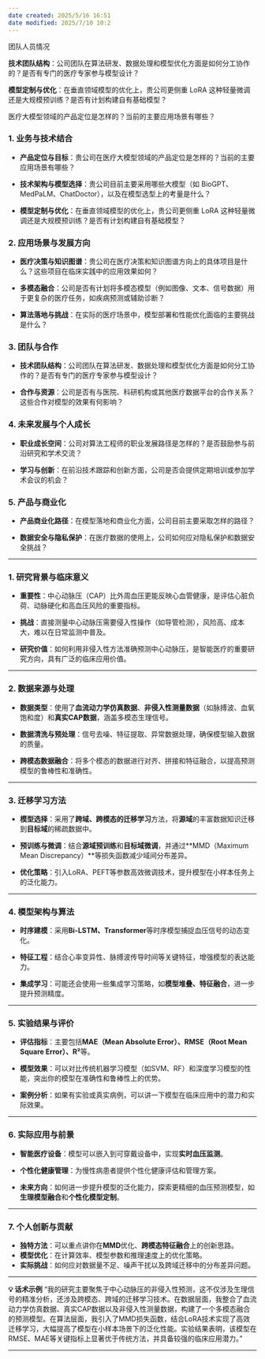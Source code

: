 ```yaml
---
date created: 2025/5/16 16:51
date modified: 2025/7/10 10:2
---
```


团队人员情况

**技术团队结构**：公司团队在算法研发、数据处理和模型优化方面是如何分工协作的？是否有专门的医疗专家参与模型设计？

**模型定制与优化**：在垂直领域模型的优化上，贵公司更侧重 LoRA 这种轻量微调还是大规模预训练？是否有计划构建自有基础模型？

医疗大模型领域的产品定位是怎样的？当前的主要应用场景有哪些？

### **1. 业务与技术结合**

- **产品定位与目标**：贵公司在医疗大模型领域的产品定位是怎样的？当前的主要应用场景有哪些？
	
- **技术架构与模型选择**：贵公司目前主要采用哪些大模型（如 BioGPT、MedPaLM、ChatDoctor），以及在模型选型上的考量是什么？
	
- **模型定制与优化**：在垂直领域模型的优化上，贵公司更侧重 LoRA 这种轻量微调还是大规模预训练？是否有计划构建自有基础模型？

### **2. 应用场景与发展方向**

- **医疗决策与知识图谱**：贵公司在医疗决策和知识图谱方向上的具体项目是什么？这些项目在临床实践中的应用效果如何？
	
- **多模态融合**：公司是否有计划将多模态模型（例如图像、文本、信号数据）用于更复杂的医疗任务，如疾病预测或辅助诊断？
	
- **算法落地与挑战**：在实际的医疗场景中，模型部署和性能优化面临的主要挑战是什么？

### **3. 团队与合作**

- **技术团队结构**：公司团队在算法研发、数据处理和模型优化方面是如何分工协作的？是否有专门的医疗专家参与模型设计？
	
- **合作与资源**：公司是否有与医院、科研机构或其他医疗数据平台的合作关系？这些合作对模型的效果有何影响？

### **4. 未来发展与个人成长**

- **职业成长空间**：公司对算法工程师的职业发展路径是怎样的？是否鼓励参与前沿研究和学术交流？
	
- **学习与创新**：在前沿技术跟踪和创新方面，公司是否会提供定期培训或参加学术会议的机会？

### **5. 产品与商业化**

- **产品商业化路径**：在模型落地和商业化方面，公司目前主要采取怎样的路径？
	
- **数据安全与隐私保护**：在医疗数据的使用上，公司如何应对隐私保护和数据安全挑战？

---

### **1. 研究背景与临床意义**

- **重要性**：中心动脉压（CAP）比外周血压更能反映心血管健康，是评估心脏负荷、动脉硬化和高血压风险的重要指标。
	
- **挑战**：直接测量中心动脉压需要侵入性操作（如导管检测），风险高、成本大，难以在日常监测中普及。
	
- **研究价值**：如何利用非侵入性方法准确预测中心动脉压，是智能医疗的重要研究方向，具有广泛的临床应用价值。

---

### **2. 数据来源与处理**

- **数据类型**：使用了**血流动力学仿真数据**、**非侵入性测量数据**（如脉搏波、血氧饱和度）和**真实CAP数据**，涵盖多模态生理信号。
	
- **数据清洗与预处理**：信号去噪、特征提取、异常数据处理，确保模型输入数据的质量。
	
- **跨模态数据融合**：将多个模态的数据进行对齐、拼接和特征融合，以提高预测模型的鲁棒性和准确性。

---

### **3. 迁移学习方法**

- **模型选择**：采用了**跨域、跨模态的迁移学习**方法，将**源域**的丰富数据知识迁移到**目标域**的稀疏数据中。
	
- **预训练与微调**：结合**源域预训练**和**目标域微调**，并通过**MMD（Maximum Mean Discrepancy）**等损失函数减少域间分布差异。
	
- **优化策略**：引入LoRA、PEFT等参数高效微调技术，提升模型在小样本任务上的泛化能力。

---

### **4. 模型架构与算法**

- **时序建模**：采用**Bi-LSTM、Transformer**等时序模型捕捉血压信号的动态变化。
	
- **特征工程**：结合心率变异性、脉搏波传导时间等关键特征，增强模型的表达能力。
	
- **集成学习**：可能还会使用一些集成学习策略，如**模型堆叠、特征融合**，进一步提升预测精度。

---

### **5. 实验结果与评价**

- **评估指标**：主要包括**MAE（Mean Absolute Error）、RMSE（Root Mean Square Error）、R²**等。
	
- **模型效果**：可以对比传统机器学习模型（如SVM、RF）和深度学习模型的性能，突出你的模型在准确性和鲁棒性上的优势。
	
- **案例分析**：如果有实验或真实病例，可以讲一下模型在临床应用中的潜力和实际效果。

---

### **6. 实际应用与前景**

- **智能医疗设备**：模型可以嵌入到可穿戴设备中，实现**实时血压监测**。
	
- **个性化健康管理**：为慢性病患者提供个性化健康评估和管理方案。
	
- **未来方向**：如何进一步提升模型的泛化能力，探索更精细的血压预测模型，如**生理模型融合**和**个性化模型定制**。

---

### **7. 个人创新与贡献**

- **独特方法**：可以重点讲你在**MMD**优化、**跨模态特征融合**上的创新思路。
- **模型优化**：在计算效率、模型参数和推理速度上的优化策略。
- **实际挑战**：如何应对数据量不足、噪声干扰以及跨域迁移中的分布差异问题。

---

**💡 话术示例**
“我的研究主要聚焦于中心动脉压的非侵入性预测，这不仅涉及生理信号的精准分析，还涉及跨模态、跨域的迁移学习技术。在数据层面，我整合了血流动力学仿真数据、真实CAP数据以及非侵入性测量数据，构建了一个多模态融合的预测模型。在算法层面，我引入了MMD损失函数，结合LoRA技术实现了高效迁移学习，大幅提高了模型在小样本场景下的泛化性能。实验结果表明，该模型在RMSE、MAE等关键指标上显著优于传统方法，并具备较强的临床应用潜力。”

---

